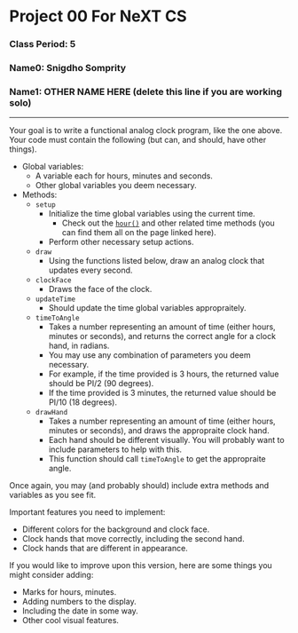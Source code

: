 # Project 00 For NeXT CS
### Class Period: 5
### Name0: Snigdho Somprity
### Name1: OTHER NAME HERE (delete this line if you are working solo)
---

Your goal is to write a functional analog clock program, like the one above. Your code must contain the following (but can, and should, have other things).
* Global variables:
  - A variable each for hours, minutes and seconds.
  - Other global variables you deem necessary.
* Methods:
  * `setup`
    - Initialize the time global variables using the current time.
      - Check out the [`hour()`](https://processing.org/reference/hour_.html) and other related time methods (you can find them all on the page linked here).
    - Perform other necessary setup actions.
  * `draw`
    - Using the functions listed below, draw an analog clock that updates every second.
  * `clockFace`
    - Draws the face of the clock.
  * `updateTime`
    - Should update the time global variables appropraitely.
  * `timeToAngle`
    - Takes a number representing an amount of time (either hours, minutes or seconds), and returns the correct angle for a clock hand, in radians.
    - You may use any combination of parameters you deem necessary.
    - For example, if the time provided is 3 hours, the returned value should be PI/2 (90 degrees).
    - If the time provided is 3 minutes, the returned value should be PI/10 (18 degrees).
  * `drawHand`
    - Takes a number representing an amount of time (either hours, minutes or seconds), and draws the appropraite clock hand.
    - Each hand should be different visually. You will probably want to include parameters to help with this.
    - This function should call `timeToAngle` to get the appropraite angle.

Once again, you may (and probably should) include extra methods and variables as you see fit.

Important features you need to implement:
* Different colors for the background and clock face.
* Clock hands that move correctly, including the second hand.
* Clock hands that are different in appearance.

If you would like to improve upon this version, here are some things you might consider adding:
* Marks for hours, minutes.
* Adding numbers to the display.
* Including the date in some way.
* Other cool visual features.
